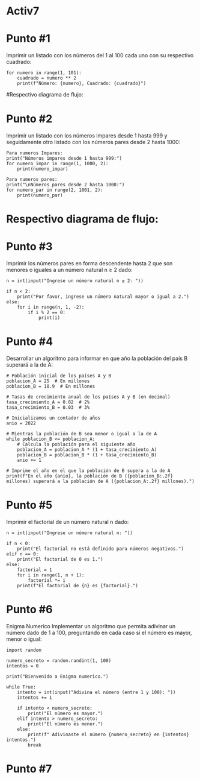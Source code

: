 # Activ7
# Punto #1
Imprimir un listado con los números del 1 al 100 cada uno con su respectivo cuadrado:

```
for numero in range(1, 101):
    cuadrado = numero ** 2
    print(f"Número: {numero}, Cuadrado: {cuadrado}")
```
#Respectivo diagrama de flujo:


#  Punto #2
Imprimir un listado con los números impares desde 1 hasta 999 y seguidamente otro listado con los números pares desde 2 hasta 1000:

```
Para numeros Impares:
print("Números impares desde 1 hasta 999:")
for numero_impar in range(1, 1000, 2):
    print(numero_impar)

Para numeros pares:
print("\nNúmeros pares desde 2 hasta 1000:")
for numero_par in range(2, 1001, 2):
    print(numero_par)
```
# Respectivo diagrama de flujo:

#  Punto #3
Imprimir los números pares en forma descendente hasta 2 que son menores o iguales a un número natural n ≥ 2 dado:
```
n = int(input("Ingrese un número natural n ≥ 2: "))

if n < 2:
    print("Por favor, ingrese un número natural mayor o igual a 2.")
else:
    for i in range(n, 1, -2):
        if i % 2 == 0:
            print(i)
```

# Punto #4
 Desarrollar un algoritmo para informar en que año la población del país B superará a la de A:

```
# Población inicial de los países A y B
poblacion_A = 25  # En millones
poblacion_B = 18.9  # En millones

# Tasas de crecimiento anual de los países A y B (en decimal)
tasa_crecimiento_A = 0.02  # 2%
tasa_crecimiento_B = 0.03  # 3%

# Inicializamos un contador de años
anio = 2022

# Mientras la población de B sea menor o igual a la de A
while poblacion_B <= poblacion_A:
    # Calcula la población para el siguiente año
    poblacion_A = poblacion_A * (1 + tasa_crecimiento_A)
    poblacion_B = poblacion_B * (1 + tasa_crecimiento_B)
    anio += 1

# Imprime el año en el que la población de B supera a la de A
print(f"En el año {anio}, la población de B ({poblacion_B:.2f} millones) superará a la población de A ({poblacion_A:.2f} millones).")
```

# Punto #5
Imprimir el factorial de un número natural n dado:

```
n = int(input("Ingrese un número natural n: "))

if n < 0:
    print("El factorial no está definido para números negativos.")
elif n == 0:
    print("El factorial de 0 es 1.")
else:
    factorial = 1
    for i in range(1, n + 1):
        factorial *= i
    print(f"El factorial de {n} es {factorial}.")

```

# Punto #6
Enigma Numerico
Implementar un algoritmo que permita adivinar un número dado de 1 a 100, preguntando en cada caso si el número es mayor, menor o igual:
```
import random

numero_secreto = random.randint(1, 100)
intentos = 0

print("Bienvenido a Enigma numerico.")

while True:
    intento = int(input("Adivina el número (entre 1 y 100): "))
    intentos += 1

    if intento < numero_secreto:
        print("El número es mayor.")
    elif intento > numero_secreto:
        print("El número es menor.")
    else:
        print(f" Adivinaste el número {numero_secreto} en {intentos} intentos.")
        break
```

# Punto #7

